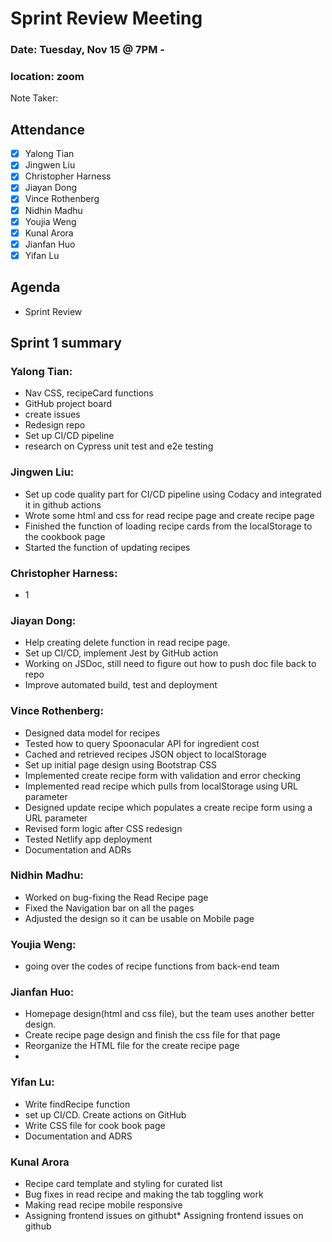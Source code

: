 # Sprint Review Meeting
### Date: Tuesday, Nov 15 @ 7PM - 

### location: zoom

Note Taker: 

## Attendance

- [x] Yalong Tian
- [x] Jingwen Liu
- [x] Christopher Harness 
- [x] Jiayan Dong 
- [x] Vince Rothenberg 
- [x] Nidhin Madhu 
- [x] Youjia Weng 
- [x] Kunal Arora
- [x] Jianfan Huo
- [x] Yifan Lu 

## Agenda

* Sprint Review

## Sprint 1 summary

### Yalong Tian:
* Nav CSS, recipeCard functions
* GitHub project board
* create issues
* Redesign repo
* Set up CI/CD pipeline
* research on Cypress unit test and e2e testing

### Jingwen Liu:
* Set up code quality part for CI/CD pipeline using Codacy and integrated it in github actions
* Wrote some html and css for read recipe page and create recipe page
* Finished the function of loading recipe cards from the localStorage to the cookbook page
* Started the function of updating recipes

### Christopher Harness:
* 1

### Jiayan Dong:
* Help creating delete function in read recipe page.
* Set up CI/CD, implement Jest by GitHub action
* Working on JSDoc, still need to figure out how to push doc file back to repo
* Improve automated build, test and deployment

### Vince Rothenberg:
* Designed data model for recipes 
* Tested how to query Spoonacular API for ingredient cost
* Cached and retrieved recipes JSON object to localStorage
* Set up initial page design using Bootstrap CSS 
* Implemented create recipe form with validation and error checking
* Implemented read recipe which pulls from localStorage using URL parameter
* Designed update recipe which populates a create recipe form using a URL parameter
* Revised form logic after CSS redesign 
* Tested Netlify app deployment 
* Documentation and ADRs 

### Nidhin Madhu:
* Worked on bug-fixing the Read Recipe page
* Fixed the Navigation bar on all the pages
* Adjusted the design so it can be usable on Mobile page

### Youjia Weng:
* going over the codes of recipe functions from back-end team

### Jianfan Huo:
* Homepage design(html and css file), but the team uses another better design.
* Create recipe page design and finish the css file for that page
* Reorganize the HTML file for the create recipe page
* 
### Yifan Lu:
* Write findRecipe function
* set up CI/CD. Create actions on GitHub
* Write CSS file for cook book page
* Documentation and ADRS

### Kunal Arora
* Recipe card template and styling for curated list
* Bug fixes in read recipe and making the tab toggling work
* Making read recipe mobile responsive
* Assigning frontend issues on githubt* Assigning frontend issues on github
